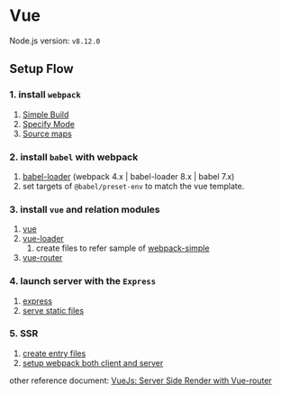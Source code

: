 # Vue

Node.js version: `v8.12.0`

## Setup Flow

### 1. install `webpack`
1. [Simple Build](https://webpack.js.org/guides/getting-started/)
1. [Specify Mode](https://webpack.js.org/concepts/mode/)
1. [Source maps](https://webpack.js.org/configuration/devtool/)

### 2. install `babel` with webpack
1.  [babel-loader](https://github.com/babel/babel-loader) (webpack 4.x | babel-loader 8.x | babel 7.x)
1. set targets of `@babel/preset-env` to match the vue template.

### 3. install `vue` and relation modules
1. [vue](https://jp.vuejs.org/v2/guide/installation.html)
1. [vue-loader](https://vue-loader.vuejs.org/guide/#manual-configuration)
    1. create files to refer sample of [webpack-simple](https://github.com/vuejs-templates/webpack-simple/tree/master/template/src)
1. [vue-router](https://router.vuejs.org/installation.html)

### 4. launch server with the `Express`
1. [express](https://expressjs.com/ja/)
1. [serve static files](http://expressjs.com/ja/starter/static-files.html)

### 5. SSR
1. [create entry files](https://ssr.vuejs.org/ja/guide/structure.html#webpack%E3%81%AB%E3%82%88%E3%82%8B%E3%82%B3%E3%83%BC%E3%83%89%E6%A7%8B%E9%80%A0)
1. [setup webpack both client and server](https://ssr.vuejs.org/ja/guide/build-config.html#server-%E8%A8%AD%E5%AE%9A)

other reference document: [VueJs: Server Side Render with Vue-router](https://medium.com/frontend-fun/vuejs-server-side-render-with-vue-router-e73d51699873)
